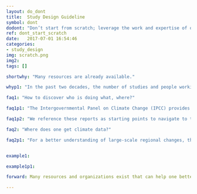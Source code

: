 ```yaml
---
layout: do_dont
title:  Study Design Guideline
symbol: dont
dodont: "Don’t start from scratch; leverage the work and expertise of others"
ref: dont_start_scratch 
date:   2017-07-01 16:54:46
categories:
- study_design
img: scratch.png
img2:
tags: []

shortwhy: "Many resources are already available."

whyp1: "In the past two decades, the number of studies and people working on applying climate change information to water management and planning has increased (EPA and CWDR 2011; Reclamation 2013). Therefore, those just beginning do not need to start from scratch. There is a steadily growing resource of climate change information, guidance, case studies, and networks to connect to. Increasingly more organizations, both public and private sector, exist that serve to connect practitioners with researchers to generate more decision-relevant information (for example, see the diversity of organizations involved in creating guidance documents in Table 1). These efforts are underway and increasing in many arenas (e.g., public utilities, federal and state agencies, private sector, non-governmental organizations) throughout the world.  Because climate science requires complex models that may not be well-understood by water managers, and climate scientists are unfamiliar with challenges of planning, designing, operating and maintaining water systems, building partnerships, trust, and shared resources between information producers and users is critical, and an increasing number of guidance documents exist on how to effectively foster these partnerships (Jacobs 2002; Ferguson et al. 2014; Addor et al. 2015; Beier et al. 2016)."

faq1: "How to discover who is doing what, where?"

faq1p1: "The Intergovernmental Panel on Climate Change (IPCC) provides a global perspective on the state of climate science (IPCC 2014a,b). In the US, the US Global Change Research Program has compiled US-based research by sector and region in the National Climate Assessment (Melillo et al. 2014; NRC 2017).  Other countries have similar national assessments (e.g., Warren and Lemmen 2014). For local-scale studies related to water, the Bureau of Reclamation has three editions of a literature synthesis on climate implications for water and environmental resources that covers 17 western States (Reclamation 2009; 2011b; 2013).  The Climate Change Handbook for Regional Water Planning has a summary of climate change information relevant to integrated regional water management planning (EPA and CWDR 2011), reviewing 167 articles.  The US Army Corp of Engineers has 21 regional reports that summarize hydrological and climate changes and their subsequent impacts on USACE projects (http://www.corpsclimate.us/rccciareport.cfm)."

faq1p2: "We reference these reports as starting points to navigate to the many universities, national centers, federal, state, and local agencies, and other entities working on these challenges.  The organizations and authors of these reports and the literature they cite provide insights into who is doing what, where."

faq2: "Where does one get climate data?"

faq2p1: "For a better understanding of large-scale regional changes, the reports mentioned above (e.g., IPCC 2014a,b; Melillo et al. 2014) provide regional maps.  Additional maps and links to downloadable data are located in many places (e.g., http://gdo-dcp.ucllnl.org; https://www.data.gov/climate/portals; Section 4 in Reclamation 2016).  Notably, some locations distribute raw data, and others cater to specific uses, which may not be appropriate for other applications. In practice, products are often selected because they are easy to access, in a convenient format, or are otherwise familiar to the user – yet these criteria do not necessarily align with what would be the most appropriate (Barsugli et al. 2013).  The forthcoming Dos and Don’ts discuss appropriate use in greater detail (see Appendix A and B for an overview)." 


example1:

example1p1:

forward: Many resources and organizations exist that can help one better understand climate change information and approaches to using it; consult them to leverage past work and connect with local experts.

---
```

